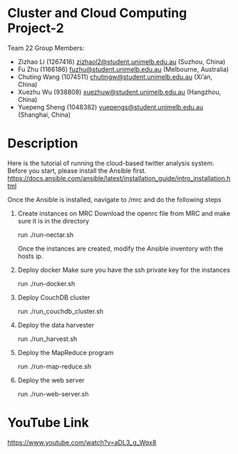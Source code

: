# Cluster and Cloud Computing Project-2

Team 22 Group Members:
- Zizhao Li (1267416) zizhaol2@student.unimelb.edu.au (Suzhou, China)
- Fu Zhu (1166186) fuzhu@student.unimelb.edu.au (Melbourne, Australia)
- Chuting Wang (1074511) chutingw@student.unimelb.edu.au (Xi’an, China)
- Xuezhu Wu (938808) xuezhuw@student.unimelb.edu.au (Hangzhou, China)
- Yuepeng Sheng (1048382) yuepengs@student.unimelb.edu.au (Shanghai, China)

# Description
Here is the tutorial of running the cloud-based twitter analysis system.
Before you start, please install the Ansible first.
https://docs.ansible.com/ansible/latest/installation_guide/intro_installation.html

Once the Ansible is installed, navigate to /mrc and do the following steps 
1. Create instances on MRC
    Download the openrc file from MRC and make sure it is in the directory

    run ./run-nectar.sh


    Once the instances are created, modify the Ansible inventory with the hosts ip. 

2. Deploy docker
    Make sure you have the ssh private key for the instances
    
    run ./run-docker.sh

3. Deploy CouchDB cluster

    run ./run_couchdb_cluster.sh
    
4.  Deploy the data harvester
    
    run ./run_harvest.sh

5.  Deploy the MapReduce program

    run ./run-map-reduce.sh
    
 6. Deploy the web server

    run ./run-web-server.sh

# YouTube Link
https://www.youtube.com/watch?v=aDL3_g_Wqx8
